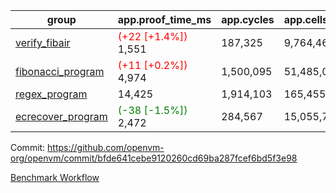 | group | app.proof_time_ms | app.cycles | app.cells_used | leaf.proof_time_ms | leaf.cycles | leaf.cells_used |
| -- | -- | -- | -- | -- | -- | -- |
| [verify_fibair](https://github.com/openvm-org/openvm/blob/benchmark-results/benchmarks/verify_fibair-bfde641cebe9120260cd69ba287fcef6bd5f3e98.md) |<span style='color: red'>(+22 [+1.4%])</span> 1,551 |  187,325 |  9,764,465 |- | - | - |
| [fibonacci_program](https://github.com/openvm-org/openvm/blob/benchmark-results/benchmarks/fibonacci-bfde641cebe9120260cd69ba287fcef6bd5f3e98.md) |<span style='color: red'>(+11 [+0.2%])</span> 4,974 |  1,500,095 |  51,485,080 |- | - | - |
| [regex_program](https://github.com/openvm-org/openvm/blob/benchmark-results/benchmarks/regex-bfde641cebe9120260cd69ba287fcef6bd5f3e98.md) | 14,425 |  1,914,103 |  165,455,373 | 25,935 |  4,443,482 |  219,423,382 |
| [ecrecover_program](https://github.com/openvm-org/openvm/blob/benchmark-results/benchmarks/ecrecover-bfde641cebe9120260cd69ba287fcef6bd5f3e98.md) |<span style='color: green'>(-38 [-1.5%])</span> 2,472 |  284,567 |  15,055,723 |- | - | - |


Commit: https://github.com/openvm-org/openvm/commit/bfde641cebe9120260cd69ba287fcef6bd5f3e98

[Benchmark Workflow](https://github.com/openvm-org/openvm/actions/runs/13146631426)
